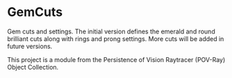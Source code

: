# GemCuts
Gem cuts and settings. The initial version defines the emerald and round brilliant cuts along with rings and prong settings. More cuts will be added in future versions.

This project is a module from the Persistence of Vision Raytracer (POV-Ray) Object Collection.
